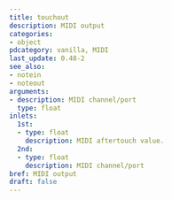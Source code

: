 ```yaml
---
title: touchout
description: MIDI output
categories:
- object
pdcategory: vanilla, MIDI
last_update: 0.48-2
see_also:
- notein
- noteout
arguments:
- description: MIDI channel/port
  type: float
inlets:
  1st:
  - type: float
    description: MIDI aftertouch value.
  2nd:
  - type: float
    description: MIDI channel/port
bref: MIDI output
draft: false
---
```


